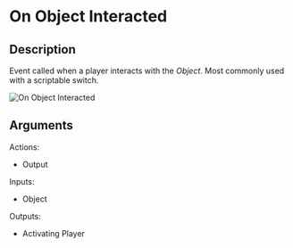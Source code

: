# On Object Interacted

## Description

Event called when a player interacts with the _Object_. Most commonly used with a scriptable switch.

![On Object Interacted](../../.gitbook/assets/images/scripting/events-customs/onobjectinteracted.png)

## Arguments

Actions:

- Output

Inputs:

- Object

Outputs:

- Activating Player
